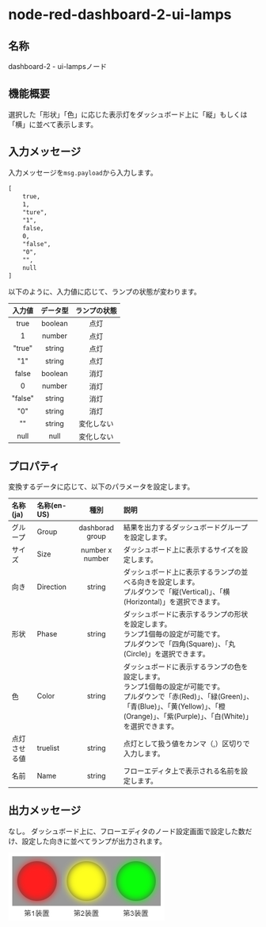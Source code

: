 # node-red-dashboard-2-ui-lamps

## 名称

dashboard-2 - ui-lampsノード

## 機能概要

選択した「形状」「色」に応じた表示灯をダッシュボード上に「縦」もしくは「横」に並べて表示します。

## 入力メッセージ

入力メッセージを```msg.payload```から入力します。

```
[
    true,
    1,
    "ture",
    "1",
    false,
    0,
    "false",
    "0",
    "",
    null
]

```

以下のように、入力値に応じて、ランプの状態が変わります。

| 入力値 | データ型 | ランプの状態 |
|:-:|:-:|:-:|
|true|boolean|点灯|
|1|number|点灯|
|"true"|string|点灯|
|"1"|string|点灯|
|false|boolean|消灯|
|0|number|消灯|
|"false"|string|消灯|
|"0"|string|消灯|
|""|string|変化しない|
|null|null|変化しない|

## プロパティ

変換するデータに応じて、以下のパラメータを設定します。

| 名称(ja) | 名称(en-US) | 種別 | 説明 |
|:-|:-|:-:|:-|
|グループ|Group|dashborad group|結果を出力するダッシュボードグループを設定します。|
|サイズ|Size|number x number|ダッシュボード上に表示するサイズを設定します。|
|向き|Direction|string|ダッシュボード上に表示するランプの並べる向きを設定します。<br>プルダウンで「縦(Vertical)」、「横(Horizontal)」を選択できます。|
|形状|Phase|string|ダッシュボードに表示するランプの形状を設定します。<br>ランプ1個毎の設定が可能です。<br>プルダウンで「四角(Square)」、「丸(Circle)」を選択できます。|
|色|Color|string|ダッシュボードに表示するランプの色を設定します。<br>ランプ1個毎の設定が可能です。<br>プルダウンで「赤(Red)」、「緑(Green)」、「青(Blue)」、「黄(Yellow)」、「橙(Orange)」、「紫(Purple)」、「白(White)」を選択できます。|
|点灯させる値|truelist|string|点灯として扱う値をカンマ（,）区切りで入力します。|
|名前|Name|string|フローエディタ上で表示される名前を設定します。|

## 出力メッセージ
なし。
ダッシュボード上に、フローエディタのノード設定画面で設定した数だけ、設定した向きに並べてランプが出力されます。

![picture 0](../images/342ceb177986d878119837ea8e07d55f100ff2f4dffebb8b3bddfe274e226e3e.png)
